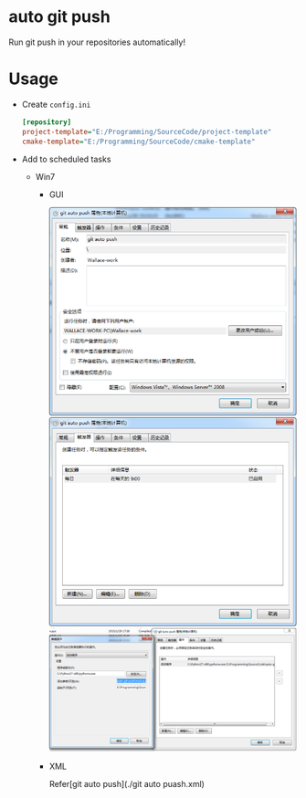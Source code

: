 # auto git push

Run git push in your repositories automatically!

# Usage

-   Create `config.ini`


    ```ini
    [repository]
    project-template="E:/Programming/SourceCode/project-template"
    cmake-template="E:/Programming/SourceCode/cmake-template"
    ```

-   Add to scheduled tasks

    -   Win7

        -   GUI

            ![](./img/01.png)
            ![](./img/02.png)
            ![](./img/03.png)

        -   XML

            Refer[git auto push](./git auto puash.xml)
